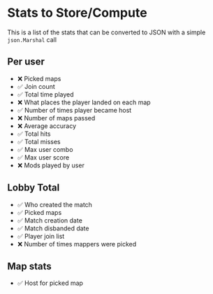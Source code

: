 # Stats to Store/Compute
This is a list of the stats that can be converted to JSON with a simple `json.Marshal` call

## Per user
- ❌ Picked maps
- ✅ Join count
- ✅ Total time played
- ❌ What places the player landed on each map
- ✅ Number of times player became host
- ❌ Number of maps passed
- ❌ Average accuracy
- ✅ Total hits
- ✅ Total misses
- ✅ Max user combo
- ✅ Max user score
- ❌ Mods played by user


## Lobby Total
- ✅ Who created the match
- ✅ Picked maps
- ✅ Match creation date
- ✅ Match disbanded date
- ✅ Player join list
- ❌ Number of times mappers were picked


## Map stats
- ✅ Host for picked map





